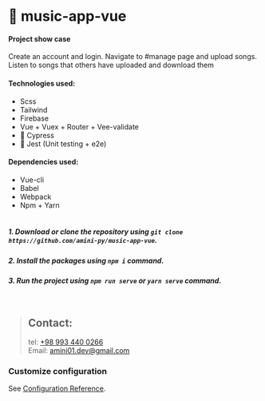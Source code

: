 # 🚧 music-app-vue
#### Project show case

Create an account and login. Navigate to #manage page and upload songs. Listen to songs that others have uploaded and download them


#### Technologies used:
- Scss
- Tailwind
- Firebase
- Vue + Vuex + Router + Vee-validate
- 🚧 Cypress
- 🚧 Jest (Unit testing + e2e)
#### Dependencies used:
- Vue-cli
- Babel
- Webpack
- Npm + Yarn <br><br>
##### 1. Download or clone the repository using `git clone https://github.com/amini-py/music-app-vue`.
##### 2. Install the packages using `npm i` command.
##### 3. Run the project using `npm run serve` or `yarn serve` command.<br><br><br>

> ## Contact:
> tel: [+98 993 440 0266](tel:+989934400266) <br>
> Email: [amini01.dev@gmail.com](mailto:amini01.dev@gmail.com)

### Customize configuration
See [Configuration Reference](https://cli.vuejs.org/config/).
